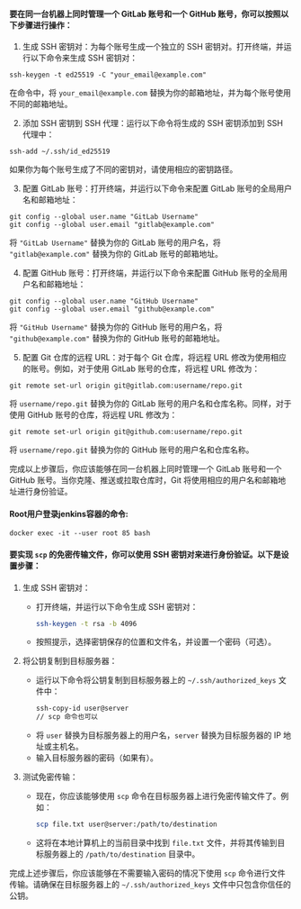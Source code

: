 #### 要在同一台机器上同时管理一个 GitLab 账号和一个 GitHub 账号，你可以按照以下步骤进行操作：

1. 生成 SSH 密钥对：为每个账号生成一个独立的 SSH 密钥对。打开终端，并运行以下命令来生成 SSH 密钥对：
```shell
ssh-keygen -t ed25519 -C "your_email@example.com"
```
在命令中，将 `your_email@example.com` 替换为你的邮箱地址，并为每个账号使用不同的邮箱地址。

2. 添加 SSH 密钥到 SSH 代理：运行以下命令将生成的 SSH 密钥添加到 SSH 代理中：
```shell
ssh-add ~/.ssh/id_ed25519
```
如果你为每个账号生成了不同的密钥对，请使用相应的密钥路径。

3. 配置 GitLab 账号：打开终端，并运行以下命令来配置 GitLab 账号的全局用户名和邮箱地址：
```shell
git config --global user.name "GitLab Username"
git config --global user.email "gitlab@example.com"
```
将 `"GitLab Username"` 替换为你的 GitLab 账号的用户名，将 `"gitlab@example.com"` 替换为你的 GitLab 账号的邮箱地址。

4. 配置 GitHub 账号：打开终端，并运行以下命令来配置 GitHub 账号的全局用户名和邮箱地址：
```shell
git config --global user.name "GitHub Username"
git config --global user.email "github@example.com"
```
将 `"GitHub Username"` 替换为你的 GitHub 账号的用户名，将 `"github@example.com"` 替换为你的 GitHub 账号的邮箱地址。

5. 配置 Git 仓库的远程 URL：对于每个 Git 仓库，将远程 URL 修改为使用相应的账号。例如，对于使用 GitLab 账号的仓库，将远程 URL 修改为：
```shell
git remote set-url origin git@gitlab.com:username/repo.git
```
将 `username/repo.git` 替换为你的 GitLab 账号的用户名和仓库名称。同样，对于使用 GitHub 账号的仓库，将远程 URL 修改为：
```shell
git remote set-url origin git@github.com:username/repo.git
```
将 `username/repo.git` 替换为你的 GitHub 账号的用户名和仓库名称。

完成以上步骤后，你应该能够在同一台机器上同时管理一个 GitLab 账号和一个 GitHub 账号。当你克隆、推送或拉取仓库时，Git 将使用相应的用户名和邮箱地址进行身份验证。



#### Root用户登录jenkins容器的命令:

```
docker exec -it --user root 85 bash
```



#### 要实现 `scp` 的免密传输文件，你可以使用 SSH 密钥对来进行身份验证。以下是设置步骤：

1. 生成 SSH 密钥对：
   - 打开终端，并运行以下命令生成 SSH 密钥对：
     ```bash
     ssh-keygen -t rsa -b 4096
     ```
   - 按照提示，选择密钥保存的位置和文件名，并设置一个密码（可选）。

2. 将公钥复制到目标服务器：
   - 运行以下命令将公钥复制到目标服务器上的 `~/.ssh/authorized_keys` 文件中：
     ```bash
     ssh-copy-id user@server
     // scp 命令也可以
     ```
   - 将 `user` 替换为目标服务器上的用户名，`server` 替换为目标服务器的 IP 地址或主机名。
   - 输入目标服务器的密码（如果有）。
   
3. 测试免密传输：
   - 现在，你应该能够使用 `scp` 命令在目标服务器上进行免密传输文件了。例如：
     ```bash
     scp file.txt user@server:/path/to/destination
     ```
   - 这将在本地计算机上的当前目录中找到 `file.txt` 文件，并将其传输到目标服务器上的 `/path/to/destination` 目录中。

完成上述步骤后，你应该能够在不需要输入密码的情况下使用 `scp` 命令进行文件传输。请确保在目标服务器上的 `~/.ssh/authorized_keys` 文件中只包含你信任的公钥。